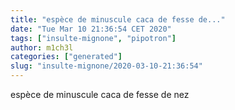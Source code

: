 ```yaml
---
title: "espèce de minuscule caca de fesse de..."
date: "Tue Mar 10 21:36:54 CET 2020"
tags: ["insulte-mignone", "pipotron"]
author: m1ch3l
categories: ["generated"]
slug: "insulte-mignone/2020-03-10-21:36:54"
---
```


espèce de minuscule caca de fesse de nez
